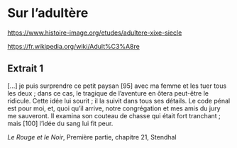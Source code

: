 # Sur l’adultère

https://www.histoire-image.org/etudes/adultere-xixe-siecle

https://fr.wikipedia.org/wiki/Adult%C3%A8re

## Extrait 1
[...] je puis surprendre ce petit paysan [95] avec ma femme et les tuer tous les deux ; dans ce cas, le tragique de l’aventure en ôtera peut-être le ridicule. Cette idée lui sourit ; il la suivit dans tous ses détails. Le code pénal est pour moi, et, quoi qu’il arrive, notre congrégation et mes amis du jury me sauveront. Il examina son couteau de chasse qui était fort tranchant ; mais [100] l’idée du sang lui fit peur.

*Le Rouge et le Noir*, Première partie, chapitre 21, Stendhal


